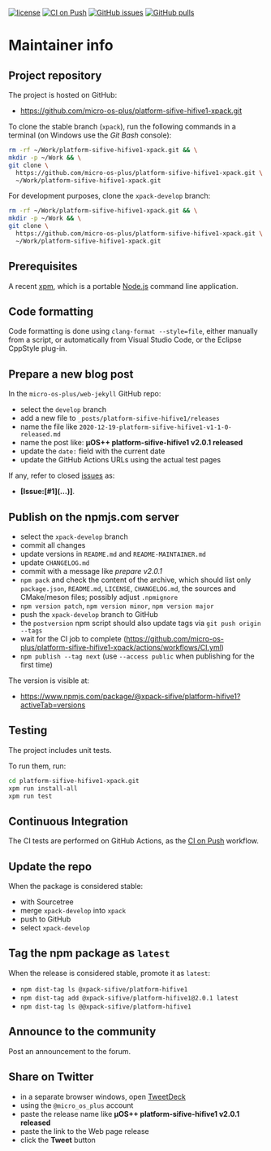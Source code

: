 [![license](https://img.shields.io/github/license/micro-os-plus/platform-sifive-hifive1-xpack)](https://github.com/micro-os-plus/platform-sifive-hifive1-xpack/blob/xpack/LICENSE)
[![CI on Push](https://github.com/micro-os-plus/platform-sifive-hifive1-xpack/workflows/CI%20on%20Push/badge.svg)](https://github.com/micro-os-plus/platform-sifive-hifive1-xpack/actions?query=workflow%3A%22CI+on+Push%22)
[![GitHub issues](https://img.shields.io/github/issues/micro-os-plus/platform-sifive-hifive1-xpack.svg)](https://github.com/micro-os-plus/platform-sifive-hifive1-xpack/issues/)
[![GitHub pulls](https://img.shields.io/github/issues-pr/micro-os-plus/platform-sifive-hifive1-xpack.svg)](https://github.com/micro-os-plus/platform-sifive-hifive1-xpack/pulls)

# Maintainer info

## Project repository

The project is hosted on GitHub:

- <https://github.com/micro-os-plus/platform-sifive-hifive1-xpack.git>

To clone the stable branch (`xpack`), run the following commands in a
terminal (on Windows use the _Git Bash_ console):

```sh
rm -rf ~/Work/platform-sifive-hifive1-xpack.git && \
mkdir -p ~/Work && \
git clone \
  https://github.com/micro-os-plus/platform-sifive-hifive1-xpack.git \
  ~/Work/platform-sifive-hifive1-xpack.git
```

For development purposes, clone the `xpack-develop` branch:

```sh
rm -rf ~/Work/platform-sifive-hifive1-xpack.git && \
mkdir -p ~/Work && \
git clone \
  https://github.com/micro-os-plus/platform-sifive-hifive1-xpack.git \
  ~/Work/platform-sifive-hifive1-xpack.git
```
## Prerequisites

A recent [xpm](https://xpack.github.io/xpm/), which is a portable
[Node.js](https://nodejs.org/) command line application.

## Code formatting

Code formatting is done using `clang-format --style=file`, either manually
from a script, or automatically from Visual Studio Code, or the Eclipse
CppStyle plug-in.

## Prepare a new blog post

In the `micro-os-plus/web-jekyll` GitHub repo:

- select the `develop` branch
- add a new file to `_posts/platform-sifive-hifive1/releases`
- name the file like `2020-12-19-platform-sifive-hifive1-v1-1-0-released.md`
- name the post like: **µOS++ platform-sifive-hifive1 v2.0.1 released**
- update the `date:` field with the current date
- update the GitHub Actions URLs using the actual test pages

If any, refer to closed
[issues](https://github.com/micro-os-plus/platform-sifive-hifive1-xpack/issues/)
as:

- **[Issue:\[#1\]\(...\)]**.

## Publish on the npmjs.com server

- select the `xpack-develop` branch
- commit all changes
- update versions in `README.md` and `README-MAINTAINER.md`
- update `CHANGELOG.md`
- commit with a message like _prepare v2.0.1_
- `npm pack` and check the content of the archive, which should list
  only `package.json`, `README.md`, `LICENSE`, `CHANGELOG.md`,
  the sources and CMake/meson files;
  possibly adjust `.npmignore`
- `npm version patch`, `npm version minor`, `npm version major`
- push the `xpack-develop` branch to GitHub
- the `postversion` npm script should also update tags via `git push origin --tags`
- wait for the CI job to complete
  (<https://github.com/micro-os-plus/platform-sifive-hifive1-xpack/actions/workflows/CI.yml>)
- `npm publish --tag next` (use `--access public` when publishing for
  the first time)

The version is visible at:

- <https://www.npmjs.com/package/@xpack-sifive/platform-hifive1?activeTab=versions>

## Testing

The project includes unit tests.

To run them, run:

```sh
cd platform-sifive-hifive1-xpack.git
xpm run install-all
xpm run test
```

## Continuous Integration

The CI tests are performed on GitHub Actions, as the
[CI on Push](https://github.com/micro-os-plus/platform-sifive-hifive1-xpack/actions?query=workflow%3A%22CI+on+Push%22)
workflow.

## Update the repo

When the package is considered stable:

- with Sourcetree
- merge `xpack-develop` into `xpack`
- push to GitHub
- select `xpack-develop`

## Tag the npm package as `latest`

When the release is considered stable, promote it as `latest`:

- `npm dist-tag ls @xpack-sifive/platform-hifive1`
- `npm dist-tag add @xpack-sifive/platform-hifive1@2.0.1 latest`
- `npm dist-tag ls @@xpack-sifive/platform-hifive1`

## Announce to the community

Post an announcement to the forum.

## Share on Twitter

- in a separate browser windows, open [TweetDeck](https://tweetdeck.twitter.com/)
- using the `@micro_os_plus` account
- paste the release name like **µOS++ platform-sifive-hifive1 v2.0.1 released**
- paste the link to the Web page release
- click the **Tweet** button

